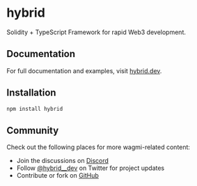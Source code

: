 # hybrid

Solidity + TypeScript Framework for rapid Web3 development.

## Documentation

For full documentation and examples, visit [hybrid.dev](https://hybrid.dev).

## Installation

```sh
npm install hybrid
```

## Community

Check out the following places for more wagmi-related content:

- Join the discussions on [Discord](https://discord.gg/CfrVhsVhfc)
- Follow [@hybrid\_\_dev](https://twitter.com/hybrid__dev) on Twitter for project updates
- Contribute or fork on [GitHub](https://github.com/ian/hybrid)
